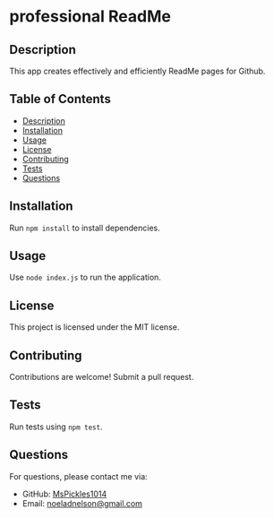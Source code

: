 
# professional ReadMe

## Description
This app creates  effectively and efficiently ReadMe pages for Github.

## Table of Contents
- [Description](#description)
- [Installation](#installation)
- [Usage](#usage)
- [License](#license)
- [Contributing](#contributing)
- [Tests](#tests)
- [Questions](#questions)

## Installation
Run `npm install` to install dependencies.

## Usage
Use `node index.js` to run the application.

## License
This project is licensed under the MIT license.

## Contributing
 Contributions are welcome! Submit a pull request.

## Tests
Run tests using `npm test`.

## Questions
For questions, please contact me via:
- GitHub: [MsPickles1014](https://github.com/MsPickles1014)
- Email: [noeladnelson@gmail.com](mailto:noeladnelson@gmail.com)
    